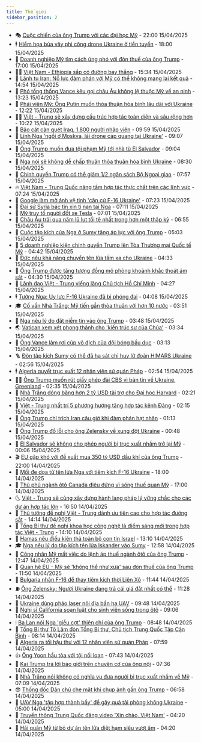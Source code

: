 ```yaml
---
title: Thế giới
sidebar_position: 2
---
```


<!-- vnexpress-the-gioi:START -->
- 🎭 [Cuộc chiến của ông Trump với các đại học Mỹ](https://vnexpress.net/cuoc-chien-cua-ong-trump-voi-cac-dai-hoc-my-4874169.html) - 22:00 15/04/2025
- 🕴 [Hiểm họa bủa vây phi công drone Ukraine ở tiền tuyến](https://vnexpress.net/hiem-hoa-bua-vay-phi-cong-drone-ukraine-o-tien-tuyen-4872392.html) - 18:00 15/04/2025
- 🤭 [Doanh nghiệp Mỹ tìm cách ứng phó với đòn thuế của ông Trump](https://vnexpress.net/doanh-nghiep-my-tim-cach-ung-pho-voi-don-thue-cua-ong-trump-4871593.html) - 17:00 15/04/2025
- 🧑‍💻 [Việt Nam - Ethiopia sắp có đường bay thẳng](https://vnexpress.net/viet-nam-ethiopia-sap-co-duong-bay-thang-4874476.html) - 15:34 15/04/2025
- 🦏 [Lãnh tụ Iran: Nỗ lực đàm phán với Mỹ có thể không mang lại kết quả](https://vnexpress.net/lanh-tu-iran-no-luc-dam-phan-voi-my-co-the-khong-mang-lai-ket-qua-4874471.html) - 14:54 15/04/2025
- 🦒 [Phó tổng thống Vance kêu gọi châu Âu không lệ thuộc Mỹ về an ninh](https://vnexpress.net/pho-tong-thong-vance-keu-goi-chau-au-khong-le-thuoc-my-ve-an-ninh-4874377.html) - 13:23 15/04/2025
- 🌈 [Phái viên Mỹ: Ông Putin muốn thỏa thuận hòa bình lâu dài với Ukraine](https://vnexpress.net/phai-vien-my-ong-putin-muon-thoa-thuan-hoa-binh-lau-dai-voi-ukraine-4874397.html) - 12:22 15/04/2025
- 🧑‍🏫 [Việt - Trung sẽ xây dựng cấu trúc hợp tác toàn diện và sâu rộng hơn](https://vnexpress.net/viet-trung-se-xay-dung-cau-truc-hop-tac-toan-dien-va-sau-rong-hon-4874368.html) - 10:22 15/04/2025
- 🐲 [Bão cát càn quét Iraq, 1.800 người nhập viện](https://vnexpress.net/bao-cat-can-quet-iraq-1-800-nguoi-nhap-vien-4874385.html) - 09:59 15/04/2025
- 🦒 [Lính Nga &#39;ngồi ở Moskva, lái drone cáp quang tại Ukraine&#39;](https://vnexpress.net/linh-nga-ngoi-o-moskva-lai-drone-cap-quang-tai-ukraine-4874309.html) - 09:07 15/04/2025
- 🐻 [Ông Trump muốn đưa tội phạm Mỹ tới nhà tù El Salvador](https://vnexpress.net/ong-trump-muon-dua-toi-pham-my-toi-nha-tu-el-salvador-4874292.html) - 09:04 15/04/2025
- 🚀 [Nga nói sẽ không dễ chấp thuận thỏa thuận hòa bình Ukraine](https://vnexpress.net/nga-noi-se-khong-de-chap-thuan-thoa-thuan-hoa-binh-ukraine-4874270.html) - 08:30 15/04/2025
- 🥰 [Chính quyền Trump có thể giảm 1/2 ngân sách Bộ Ngoại giao](https://vnexpress.net/chinh-quyen-trump-co-the-giam-1-2-ngan-sach-bo-ngoai-giao-4874077.html) - 07:57 15/04/2025
- 🔥 [Việt Nam - Trung Quốc nâng tầm hợp tác thực chất trên các lĩnh vực](https://vnexpress.net/viet-nam-trung-quoc-nang-tam-hop-tac-thuc-chat-tren-cac-linh-vuc-4874279.html) - 07:24 15/04/2025
- 🥳 [Google làm mờ ảnh vệ tinh &#39;căn cứ F-16 Ukraine&#39;](https://vnexpress.net/google-lam-mo-anh-ve-tinh-can-cu-f-16-ukraine-4874159.html) - 07:23 15/04/2025
- 💼 [Đại sứ Syria bác tin xin tị nạn tại Nga](https://vnexpress.net/dai-su-syria-bac-tin-xin-ti-nan-tai-nga-4874182.html) - 07:11 15/04/2025
- 🤡 [Mỹ truy tố người đốt xe Tesla](https://vnexpress.net/my-truy-to-nguoi-dot-xe-tesla-4874119.html) - 07:01 15/04/2025
- 🌁 [Châu Âu trải qua năm lũ lụt tồi tệ nhất trong hơn một thập kỷ](https://vnexpress.net/chau-au-trai-qua-nam-lu-lut-toi-te-nhat-trong-hon-mot-thap-ky-4874217.html) - 06:55 15/04/2025
- 🤩 [Cuộc tập kích của Nga ở Sumy tăng áp lực với ông Trump](https://vnexpress.net/cuoc-tap-kich-cua-nga-o-sumy-tang-ap-luc-voi-ong-trump-4874051.html) - 05:03 15/04/2025
- 🎉 [5 doanh nghiệp kiện chính quyền Trump lên Tòa Thương mại Quốc tế Mỹ](https://vnexpress.net/5-doanh-nghiep-kien-chinh-quyen-trump-len-toa-thuong-mai-quoc-te-my-4874150.html) - 04:42 15/04/2025
- 🎉 [Đức nêu khả năng chuyển tên lửa tầm xa cho Ukraine](https://vnexpress.net/duc-neu-kha-nang-chuyen-ten-lua-tam-xa-cho-ukraine-4874152.html) - 04:33 15/04/2025
- 🌁 [Ông Trump được tặng tượng đồng mô phỏng khoảnh khắc thoát ám sát](https://vnexpress.net/ong-trump-duoc-tang-tuong-dong-mo-phong-khoanh-khac-thoat-am-sat-4874083.html) - 04:30 15/04/2025
- 🌊 [Lãnh đạo Việt - Trung viếng lăng Chủ tịch Hồ Chí Minh](https://vnexpress.net/lanh-dao-viet-trung-vieng-lang-chu-tich-ho-chi-minh-4874172.html) - 04:27 15/04/2025
- 🕴 [Tướng Nga: Uy lực F-16 Ukraine đã bị phóng đại](https://vnexpress.net/tuong-nga-uy-luc-f-16-ukraine-da-bi-phong-dai-4874079.html) - 04:08 15/04/2025
- 🎓 [Cố vấn Nhà Trắng: Mỹ tiến gần thỏa thuận với hơn 10 nước](https://vnexpress.net/co-van-nha-trang-my-tien-gan-thoa-thuan-voi-hon-10-nuoc-4874146.html) - 03:51 15/04/2025
- 🦩 [Nga nêu lý do đặt niềm tin vào ông Trump](https://vnexpress.net/nga-neu-ly-do-dat-niem-tin-vao-ong-trump-4874101.html) - 03:48 15/04/2025
- 🌏 [Vatican xem xét phong thánh cho &#39;kiến trúc sư của Chúa&#39;](https://vnexpress.net/vatican-xem-xet-phong-thanh-cho-kien-truc-su-cua-chua-4874108.html) - 03:34 15/04/2025
- 🌋 [Ông Vance làm rơi cúp vô địch của đội bóng bầu dục](https://vnexpress.net/ong-vance-lam-roi-cup-vo-dich-cua-doi-bong-bau-duc-4874068.html) - 03:13 15/04/2025
- 🪜 [Đòn tập kích Sumy có thể đã hạ sát chỉ huy lữ đoàn HIMARS Ukraine](https://vnexpress.net/don-tap-kich-sumy-co-the-da-ha-sat-chi-huy-lu-doan-himars-ukraine-4874078.html) - 02:56 15/04/2025
- 🕴 [Algeria quyết trục xuất 12 nhân viên sứ quán Pháp](https://vnexpress.net/algeria-quyet-truc-xuat-12-nhan-vien-su-quan-phap-4874039.html) - 02:54 15/04/2025
- 🧑‍🏫 [Ông Trump muốn rút giấy phép đài CBS vì bản tin về Ukraine, Greenland](https://vnexpress.net/ong-trump-muon-rut-giay-phep-dai-cbs-vi-ban-tin-ve-ukraine-greenland-4874062.html) - 02:35 15/04/2025
- 🌮 [Nhà Trắng đóng băng hơn 2 tỷ USD tài trợ cho Đại học Harvard](https://vnexpress.net/nha-trang-dong-bang-hon-2-ty-usd-tai-tro-cho-dai-hoc-harvard-4874070.html) - 02:21 15/04/2025
- 🚦 [Việt - Trung nhất trí 5 phương hướng tăng hợp tác kênh Đảng](https://vnexpress.net/viet-trung-nhat-tri-5-phuong-huong-tang-hop-tac-kenh-dang-4874048.html) - 02:15 15/04/2025
- 💫 [Ông Trump chỉ trích Iran câu giờ khi đàm phán hạt nhân](https://vnexpress.net/ong-trump-chi-trich-iran-cau-gio-khi-dam-phan-hat-nhan-4874047.html) - 01:13 15/04/2025
- 🤡 [Ông Trump đổ lỗi cho ông Zelensky về xung đột Ukraine](https://vnexpress.net/ong-trump-do-loi-cho-ong-zelensky-ve-xung-dot-ukraine-4874028.html) - 00:48 15/04/2025
- 🦣 [El Salvador sẽ không cho phép người bị trục xuất nhầm trở lại Mỹ](https://vnexpress.net/el-salvador-se-khong-cho-phep-nguoi-bi-truc-xuat-nham-tro-lai-my-4874032.html) - 00:06 15/04/2025
- 🎬 [EU gặp khó với đề xuất mua 350 tỷ USD dầu khí của ông Trump](https://vnexpress.net/eu-gap-kho-voi-de-xuat-mua-350-ty-usd-dau-khi-cua-ong-trump-4873022.html) - 22:00 14/04/2025
- 🎉 [Mối đe dọa từ tên lửa Nga với tiêm kích F-16 Ukraine](https://vnexpress.net/moi-de-doa-tu-ten-lua-nga-voi-tiem-kich-f-16-ukraine-4873634.html) - 18:00 14/04/2025
- 🎡 [Thủ phủ ngành ôtô Canada điêu đứng vì sóng thuế quan Mỹ](https://vnexpress.net/thu-phu-nganh-oto-canada-dieu-dung-vi-song-thue-quan-my-4873586.html) - 17:00 14/04/2025
- 🌜 [Việt - Trung sẽ cùng xây dựng hành lang pháp lý vững chắc cho các dự án hợp tác lớn](https://vnexpress.net/viet-trung-se-cung-xay-dung-hanh-lang-phap-ly-vung-chac-cho-cac-du-an-hop-tac-lon-4874002.html) - 16:50 14/04/2025
- 🎡 [Thủ tướng đề nghị Việt - Trung dành ưu tiên cao cho hợp tác đường sắt](https://vnexpress.net/thu-tuong-de-nghi-viet-trung-danh-uu-tien-cao-cho-hop-tac-duong-sat-4873977.html) - 14:14 14/04/2025
- 🤗 [Tổng Bí thư đề nghị khoa học công nghệ là điểm sáng mới trong hợp tác Việt - Trung](https://vnexpress.net/tong-bi-thu-de-nghi-khoa-hoc-cong-nghe-la-diem-sang-moi-trong-hop-tac-viet-trung-4873973.html) - 14:10 14/04/2025
- 🦩 [Hamas nêu điều kiện thả toàn bộ con tin Israel](https://vnexpress.net/hamas-neu-dieu-kien-tha-toan-bo-con-tin-israel-4873966.html) - 13:10 14/04/2025
- 🎓 [Nga nêu lý do tập kích tên lửa Iskander vào Sumy](https://vnexpress.net/nga-neu-ly-do-tap-kich-ten-lua-iskander-vao-sumy-4873957.html) - 12:58 14/04/2025
- 🌁 [Công nhân Mỹ mất việc do lệnh áp thuế ngành ôtô của ông Trump](https://vnexpress.net/cong-nhan-my-mat-viec-do-lenh-ap-thue-nganh-oto-cua-ong-trump-4871865.html) - 12:47 14/04/2025
- 🤩 [Quan hệ EU - Mỹ sẽ &#39;không thể như xưa&#39; sau đòn thuế của ông Trump](https://vnexpress.net/quan-he-eu-my-se-khong-the-nhu-xua-sau-don-thue-cua-ong-trump-4873939.html) - 11:50 14/04/2025
- 👹 [Bulgaria nhận F-16 để thay tiêm kích thời Liên Xô](https://vnexpress.net/bulgaria-nhan-f-16-de-thay-tiem-kich-thoi-lien-xo-4873793.html) - 11:44 14/04/2025
- ⛽️ [Ông Zelensky: Người Ukraine đang trả cái giá đắt nhất có thể](https://vnexpress.net/ong-zelensky-nguoi-ukraine-dang-tra-cai-gia-dat-nhat-co-the-4873912.html) - 11:28 14/04/2025
- 🚀 [Ukraine dùng pháo laser nội địa bắn hạ UAV](https://vnexpress.net/ukraine-dung-phao-laser-noi-dia-ban-ha-uav-4873870.html) - 09:48 14/04/2025
- 🎡 [Nghị sĩ California soạn luật cho sinh viên sống trong ôtô](https://vnexpress.net/nghi-si-california-soan-luat-cho-sinh-vien-song-trong-oto-4873777.html) - 09:06 14/04/2025
- 🕯 [Ba Lan nói Nga &#39;giễu cợt&#39; thiện chí của ông Trump](https://vnexpress.net/ba-lan-noi-nga-gieu-cot-thien-chi-cua-ong-trump-4873819.html) - 08:48 14/04/2025
- 🐻 [Tổng Bí thư Tô Lâm đón Tổng Bí thư, Chủ tịch Trung Quốc Tập Cận Bình](https://vnexpress.net/tong-bi-thu-to-lam-don-tong-bi-thu-chu-tich-trung-quoc-tap-can-binh-4873679-tong-thuat.html) - 08:14 14/04/2025
- 🚦 [Algeria ra tối hậu thư với 12 nhân viên sứ quán Pháp](https://vnexpress.net/algeria-ra-toi-hau-thu-voi-12-nhan-vien-su-quan-phap-4873783.html) - 07:59 14/04/2025
- 👍 [Ông Yoon hầu tòa với tội nổi loạn](https://vnexpress.net/ong-yoon-hau-toa-voi-toi-noi-loan-4873781.html) - 07:43 14/04/2025
- 🚀 [Kai Trump trả lời báo giới trên chuyên cơ của ông nội](https://vnexpress.net/kai-trump-tra-loi-bao-gioi-tren-chuyen-co-cua-ong-noi-4873689.html) - 07:36 14/04/2025
- 🌮 [Nhà Trắng nói không có nghĩa vụ đưa người bị trục xuất nhầm về Mỹ](https://vnexpress.net/nha-trang-noi-khong-co-nghia-vu-dua-nguoi-bi-truc-xuat-nham-ve-my-4873646.html) - 07:09 14/04/2025
- 😎 [Thống đốc Dân chủ che mặt khi chụp ảnh gần ông Trump](https://vnexpress.net/thong-doc-dan-chu-che-mat-khi-chup-anh-gan-ong-trump-4873703.html) - 06:58 14/04/2025
- 🐲 [UAV Nga &#39;tập hợp thành bầy&#39; để gây quá tải phòng không Ukraine](https://vnexpress.net/uav-nga-tap-hop-thanh-bay-de-gay-qua-tai-phong-khong-ukraine-4873706.html) - 05:00 14/04/2025
- 💫 [Truyền thông Trung Quốc đăng video &#39;Xin chào, Việt Nam&#39;](https://vnexpress.net/truyen-thong-trung-quoc-dang-video-xin-chao-viet-nam-4873663.html) - 04:20 14/04/2025
- 👀 [Hải quân Mỹ từ bỏ dự án tên lửa diệt hạm siêu vượt âm](https://vnexpress.net/hai-quan-my-tu-bo-du-an-ten-lua-diet-ham-sieu-vuot-am-4873556.html) - 04:20 14/04/2025<!-- vnexpress-the-gioi:END -->